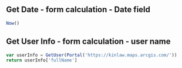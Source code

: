## Get Date - form calculation - Date field
```js
Now()
```
## Get User Info - form calculation - user name
```js
var userInfo = GetUser(Portal('https://kinlaw.maps.arcgis.com/'))
return userInfo['fullName']
```